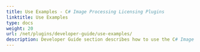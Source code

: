 ```yaml
---
title: Use Examples - C# Image Processing Licensing Plugins
linktitle: Use Examples
type: docs
weight: 20
url: /net/plugins/developer-guide/use-examples/
description: Developer Guide section describes how to use the C# Image Processing Library API to manipulate, draw and work with images 
---
```


